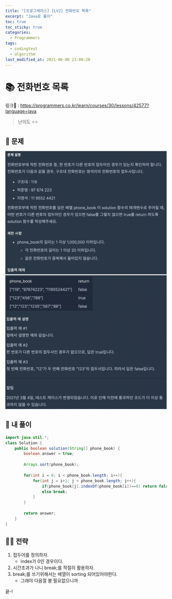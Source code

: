 ```yaml
---
title: "[프로그래머스] [LV2] 전화번호 목록"
excerpt: "Java로 풀이"
toc: true
toc_sticky: true
categories:
  - Programmers
tags:
  - codingtest
  - algorithm
last_modified_at: 2021-06-08 23:00:20
---
```


# 📚 전화번호 목록
  
링크📎 : <https://programmers.co.kr/learn/courses/30/lessons/42577?language=java>  
  
>난이도 ⭐️⭐️
  
## 📖 문제  
  
![이미지](/assets/images/Programmers/Lv2/prob13/13-1.png)
![이미지](/assets/images/Programmers/Lv2/prob13/13-2.png)
  
## 📝 내 풀이  
  
```java  
import java.util.*;
class Solution {
    public boolean solution(String[] phone_book) {
        boolean answer = true;
        
        Arrays.sort(phone_book);
        
        for(int i = 0; i < phone_book.length; i++){
            for(int j = i+1; j < phone_book.length; j++){
                if(phone_book[j].indexOf(phone_book[i])==0) return false;
                else break;
            }
        }
                   
        return answer;
    }
}
```  
  
## 👊🏻 전략  
  
1. 접두어를 정의하자.
   - index가 0인 경우이다.
2. 시간초과가 나니 break;를 적절히 활용하자.
3. break;를 쓰기위해서는 배열이 sorting 되어있어야한다. 
   - 그래야 다음껄 볼 필요없으니까
  
끝-!
